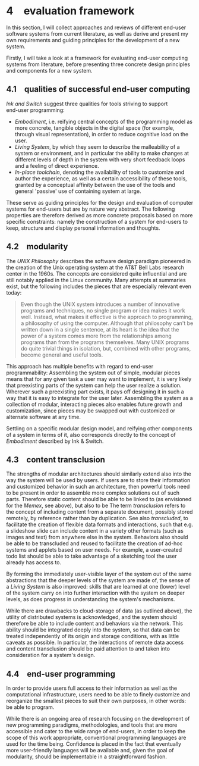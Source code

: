 # 4&emsp;evaluation framework

In this section, I will collect approaches and reviews of different end-user software systems from current literature,
as well as derive and present my own requirements and guiding principles for the development of a new system.

Firstly, I will take a look at a framework for evaluating end-user computing systems from literature, before presenting
three concrete design principles and components for a new system.

4.1&emsp;qualities of successful end-user computing
---------------------------------------------------

*Ink and Switch* suggest three qualities for tools striving to support <span style="display: inline-block;">
end-user programming<mmm-embed path="../references/inkandswitch" wrap="sidenote"></mmm-embed>:</span>

- *Embodiment*, i.e. reifying central concepts of the programming model as more concrete, tangible objects
  in the digital space (for example, through visual representation),
  in order to reduce cognitive load on the user.
- *Living System*, by which they seem to describe the malleability of a system or environment,
  and in particular the ability to make changes at different levels of depth in the system with
  very short feedback loops and a feeling of direct experience.
- *In-place toolchain*, denoting the availability of tools to customize and author the experience,
  as well as a certain accessibility of these tools, granted by a conceptual affinity between the
  use of the tools and general 'passive' use of containing system at large. 

These serve as guiding principles for the design and evaluation of computer systems for end-users but are by nature
very abstract. The following properties are therefore derived as more concrete proposals based on more specific
constraints: namely the construction of a system for end-users to keep, structure and display personal information and
thoughts.

<div style="break-after: page;"></div>

4.2&emsp;modularity
-------------------

The *UNIX Philosophy*<mmm-embed path="../references/unix" wrap="sidenote"></mmm-embed> describes the software design
paradigm pioneered in the creation of the Unix operating system at the AT&T Bell Labs research center in the 1960s. The
concepts are considered quite influential and are still notably applied in the Linux community. Many attempts at
summaries exist, but the following includes the pieces that are especially relevant even today:

<mmm-embed path="../references/unix" wrap="marginnote"></mmm-embed>
> Even though the UNIX system introduces a number of innovative programs and techniques, no single program or idea makes
> it work well. Instead, what makes it effective is the approach to programming, a philosophy of using the computer.
> Although that philosophy can't be written down in a single sentence, at its heart is the idea that the power of a
> system comes more from the relationships among programs than from the programs themselves. Many UNIX programs do quite
> trivial things in isolation, but, combined with other programs, become general and useful tools.

This approach has multiple benefits with regard to end-user programmability: Assembling the system out of simple,
modular pieces means that for any given task a user may want to implement, it is very likely that preexisting parts
of the system can help the user realize a solution. Wherever such a preexisting part exists, it pays off designing it
in such a way that it is easy to integrate for the user later. Assembling the system as a collection of modular,
interacting pieces also enables future growth and customization, since pieces may be swapped out with customized or
alternate software at any time.

Settling on a specific modular design model, and reifying other components of a system in terms of it, also corresponds
directly to the concept of *Embodiment* described by Ink & Switch.

4.3&emsp;content transclusion
-----------------------------

The strengths of modular architectures should similarly extend also into the way the system will be used by users.
If users are to store their information and customized behavior in such an architecture, then powerful tools need to be
present in order to assemble more complex solutions out of such parts. Therefore static content should be able to be
linked to (as envisioned for the *Memex*, see above), but also to be <mmm-embed wrap="marginnote"
path="../references/transclusion">The term <i>transclusion</i> refers to the concept of including content from a
separate document, possibly stored remotely, by reference rather than by duplication. See also
</mmm-embed>*transcluded*,
to facilitate the creation of flexible data formats and interactions, such that e.g. a slideshow slide can include
content in a variety other formats (such as images and text) from anywhere else in the system. Behaviors also should be
able to be transcluded and reused to facilitate the creation of ad-hoc systems and applets based on user needs. For
example, a user-created todo list should be able to take advantage of a sketching tool the user already has access to.

By forming the immediately user-visible layer of the system out of the same abstractions that the deeper levels of the
system are made of, the sense of a *Living System* is also improved: skills that are learned at one (lower) level of the
system carry on into further interaction with the system on deeper levels, as does progress in understanding the
system's mechanisms.

While there are drawbacks to cloud-storage of data (as outlined above), the utility of distributed systems is
acknowledged, and the system should therefore be able to include content and behaviors via the network.
This ability should be integrated deeply into the system, so that data can be treated independently of its origin and
storage conditions, with as little caveats as possible. In particular, the interactions of remote data access and
content transclusion should be paid attention to and taken into consideration for a system's design.

4.4&emsp;end-user programming
-----------------------------

In order to provide users full access to their information as well as the computational infrastructure,
users need to be able to finely customize and reorganize the smallest pieces to suit their own purposes,
in other words: be able to program.

While there is an ongoing area of research focusing on the development of new programming paradigms, 
methodologies, and tools that are more accessible and cater to the wide
range of end-users<mmm-embed path="../references/subtext" wrap="sidenote"></mmm-embed>,
in order to keep the scope of this work appropriate,
conventional programming languages are used for the time being.
Confidence is placed in the fact that eventually more user-friendly languages will be available and,
given the goal of modularity, should be implementable in a straightforward fashion.
